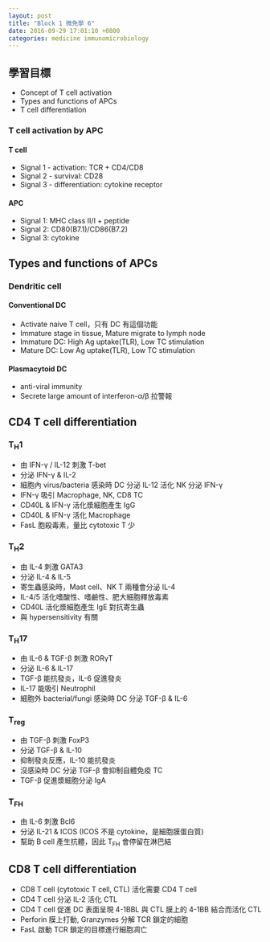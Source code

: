 ```yaml
---
layout: post
title: "Block 1 微免學 6"
date: 2016-09-29 17:01:10 +0800
categories: medicine immunomicrobiology
---
```

## 學習目標

* Concept of T cell activation
* Types and functions of APCs
* T cell differentiation

### T cell activation by APC

#### T cell

 * Signal 1 - activation: TCR + CD4/CD8
 * Signal 2 - survival: CD28
 * Signal 3 - differentiation: cytokine receptor

#### APC

 * Signal 1: MHC class II/I + peptide
 * Signal 2: CD80(B7.1)/CD86(B7.2)
 * Signal 3: cytokine

## Types and functions of APCs

### Dendritic cell

#### Conventional DC

 * Activate naive T cell，只有 DC 有這個功能
 * Immature stage in tissue, Mature migrate to lymph node
 * Immature DC: High Ag uptake(TLR), Low TC stimulation
 * Mature DC: Low Ag uptake(TLR), Low TC stimulation

#### Plasmacytoid DC

 * anti-viral immunity
 * Secrete large amount of interferon-&alpha;/&beta; 拉警報

## CD4 T cell differentiation

### T<sub>H</sub>1

 * 由 IFN-&gamma; / IL-12 刺激 T-bet
 * 分泌 IFN-&gamma; & IL-2
 * 細胞內 virus/bacteria 感染時 DC 分泌 IL-12 活化 NK 分泌 IFN-&gamma;
 * IFN-&gamma; 吸引 Macrophage, NK, CD8 TC
 * CD40L & IFN-&gamma; 活化漿細胞產生 IgG
 * CD40L & IFN-&gamma; 活化 Macrophage
 * FasL 胞殺毒素，量比 cytotoxic T 少

### T<sub>H</sub>2

 * 由 IL-4 刺激 GATA3
 * 分泌 IL-4 & IL-5
 * 寄生蟲感染時，Mast cell、NK T 兩種會分泌 IL-4
 * IL-4/5 活化嗜酸性、嗜鹼性、肥大細胞釋放毒素
 * CD40L 活化漿細胞產生 IgE 對抗寄生蟲
 * 與 hypersensitivity 有關

### T<sub>H</sub>17

 * 由 IL-6 & TGF-&beta; 刺激 ROR&gamma;T
 * 分泌 IL-6 & IL-17
 * TGF-&beta; 能抗發炎，IL-6 促進發炎
 * IL-17 能吸引 Neutrophil
 * 細胞外 bacterial/fungi 感染時 DC 分泌 TGF-&beta; & IL-6

### T<sub>reg</sub>

 * 由 TGF-&beta; 刺激 FoxP3
 * 分泌 TGF-&beta; & IL-10
 * 抑制發炎反應，IL-10 能抗發炎
 * 沒感染時 DC 分泌 TGF-&beta; 會抑制自體免疫 TC
 * TGF-&beta; 促進漿細胞分泌 IgA

### T<sub>FH</sub>

 * 由 IL-6 刺激 Bcl6
 * 分泌 IL-21 & ICOS (ICOS 不是 cytokine，是細胞膜蛋白質)
 * 幫助 B cell 產生抗體，因此 T<sub>FH</sub> 會停留在淋巴結

## CD8 T cell differentiation

 * CD8 T cell (cytotoxic T cell, CTL) 活化需要 CD4 T cell
 * CD4 T cell 分泌 IL-2 活化 CTL
 * CD4 T cell 促進 DC 表面呈現 4-1BBL 與 CTL 膜上的 4-1BB 結合而活化 CTL
 * Perforin 膜上打動, Granzymes 分解 TCR 鎖定的細胞
 * FasL 啟動 TCR 鎖定的目標進行細胞凋亡
